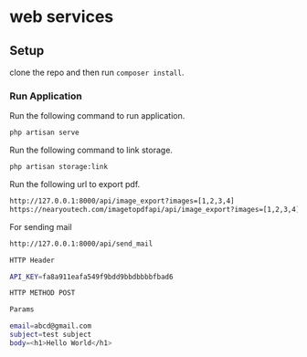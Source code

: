 # web services

## Setup

clone the repo and then run `composer install`.

### Run Application

Run the following command to run application.

```bash
php artisan serve
```
Run the following command to link storage.

```bash
php artisan storage:link
```


Run the following url to export pdf.

```bash
http://127.0.0.1:8000/api/image_export?images=[1,2,3,4]
https://nearyoutech.com/imagetopdfapi/api/image_export?images=[1,2,3,4]
```


For sending mail 

```bash
http://127.0.0.1:8000/api/send_mail

HTTP Header

API_KEY=fa8a911eafa549f9bdd9bbdbbbbfbad6

HTTP METHOD POST

Params

email=abcd@gmail.com
subject=test subject
body=<h1>Hello World</h1>

```